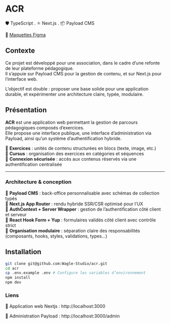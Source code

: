 # ACR

🛡️ TypeScript . ⚛️ Next.js . 📦 Payload CMS

🔗 [Maquettes Figma](https://www.figma.com/design/lKdSHdWN1PsyFuTJhorYNJ/ACR?node-id=0-1&t=PnL7ZpLJ0yJlfbI5-1)

## Contexte

Ce projet est développé pour une association, dans le cadre d’une refonte de leur plateforme pédagogique.  
Il s’appuie sur Payload CMS pour la gestion de contenu, et sur Next.js pour l’interface web.

L’objectif est double : proposer une base solide pour une application durable, et expérimenter une architecture claire, typée, modulaire.

## Présentation

**ACR** est une application web permettant la gestion de parcours pédagogiques composés d’exercices.  
Elle propose une interface publique, une interface d’administration via Payload, ainsi qu’un système d’authentification hybride.

🔹 **Exercices** : unités de contenu structurées en blocs (texte, image, etc.)  
🔹 **Cursus** : organisation des exercices en catégories et séquences  
🔹 **Connexion sécurisée** : accès aux contenus réservés via une authentification centralisée

---

### Architecture & conception

🔹 **Payload CMS** : back-office personnalisable avec schémas de collection typés  
🔹 **Next.js App Router** : rendu hybride SSR/CSR optimisé pour l’UX  
🔹 **AuthContext + Server Wrapper** : gestion de l’authentification côté client et serveur  
🔹 **React Hook Form + Yup** : formulaires validés côté client avec contrôle strict  
🔹 **Organisation modulaire** : séparation claire des responsabilités (composants, hooks, styles, validations, types...)



## Installation

```sh
git clone git@github.com:Wagle-Studio/acr.git
cd acr
cp .env.example .env # Configure les variables d’environnement
npm install
npm dev
```

### Liens

🔗 Application web Nextjs : http://localhost:3000

🔗 Administration Payload : http://localhost:3000/admin